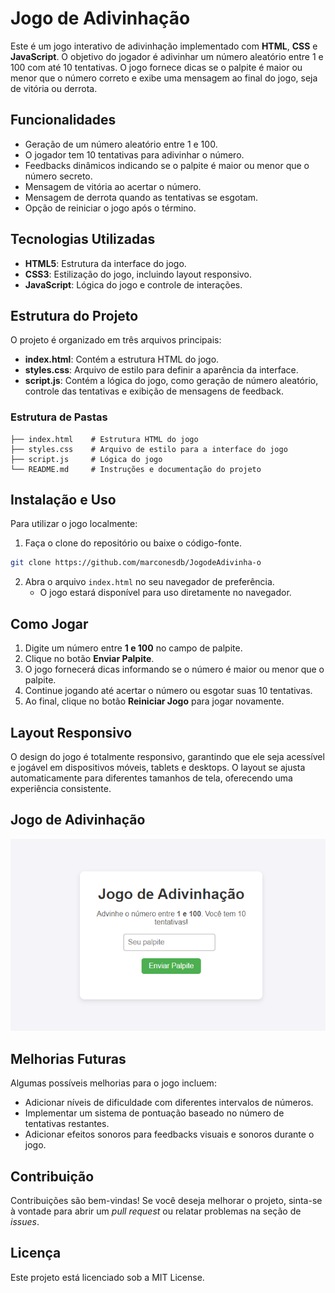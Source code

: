 # Jogo de Adivinhação

Este é um jogo interativo de adivinhação implementado com **HTML**, **CSS** e **JavaScript**. O objetivo do jogador é adivinhar um número aleatório entre 1 e 100 com até 10 tentativas. O jogo fornece dicas se o palpite é maior ou menor que o número correto e exibe uma mensagem ao final do jogo, seja de vitória ou derrota.

## Funcionalidades

* Geração de um número aleatório entre 1 e 100.
* O jogador tem 10 tentativas para adivinhar o número.
* Feedbacks dinâmicos indicando se o palpite é maior ou menor que o número secreto.
* Mensagem de vitória ao acertar o número.
* Mensagem de derrota quando as tentativas se esgotam.
* Opção de reiniciar o jogo após o término.

## Tecnologias Utilizadas

* **HTML5**: Estrutura da interface do jogo.
* **CSS3**: Estilização do jogo, incluindo layout responsivo.
* **JavaScript**: Lógica do jogo e controle de interações.

## Estrutura do Projeto

O projeto é organizado em três arquivos principais:

* **index.html**: Contém a estrutura HTML do jogo.
* **styles.css**: Arquivo de estilo para definir a aparência da interface.
* **script.js**: Contém a lógica do jogo, como geração de número aleatório, controle das tentativas e exibição de mensagens de feedback.

### Estrutura de Pastas

```
├── index.html    # Estrutura HTML do jogo
├── styles.css    # Arquivo de estilo para a interface do jogo
├── script.js     # Lógica do jogo
└── README.md     # Instruções e documentação do projeto
```

## Instalação e Uso

Para utilizar o jogo localmente:

1. Faça o clone do repositório ou baixe o código-fonte.

```bash
git clone https://github.com/marconesdb/JogodeAdivinha-o
```

2. Abra o arquivo `index.html` no seu navegador de preferência.
   * O jogo estará disponível para uso diretamente no navegador.

## Como Jogar

1. Digite um número entre **1 e 100** no campo de palpite.
2. Clique no botão **Enviar Palpite**.
3. O jogo fornecerá dicas informando se o número é maior ou menor que o palpite.
4. Continue jogando até acertar o número ou esgotar suas 10 tentativas.
5. Ao final, clique no botão **Reiniciar Jogo** para jogar novamente.

## Layout Responsivo

O design do jogo é totalmente responsivo, garantindo que ele seja acessível e jogável em dispositivos móveis, tablets e desktops. O layout se ajusta automaticamente para diferentes tamanhos de tela, oferecendo uma experiência consistente.

## Jogo de Adivinhação

![Preview - Jogo de Adivinhação](./Preview.png)



## Melhorias Futuras

Algumas possíveis melhorias para o jogo incluem:

* Adicionar níveis de dificuldade com diferentes intervalos de números.
* Implementar um sistema de pontuação baseado no número de tentativas restantes.
* Adicionar efeitos sonoros para feedbacks visuais e sonoros durante o jogo.

## Contribuição

Contribuições são bem-vindas! Se você deseja melhorar o projeto, sinta-se à vontade para abrir um *pull request* ou relatar problemas na seção de *issues*.

## Licença

Este projeto está licenciado sob a MIT License.
